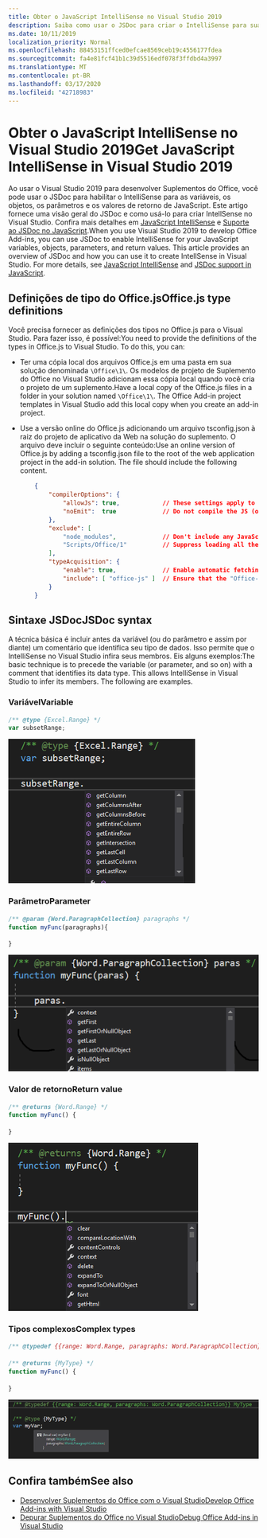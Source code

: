 ```yaml
---
title: Obter o JavaScript IntelliSense no Visual Studio 2019
description: Saiba como usar o JSDoc para criar o IntelliSense para suas variáveis de JavaScript, objetos, parâmetros e valores de retorno.
ms.date: 10/11/2019
localization_priority: Normal
ms.openlocfilehash: 88453151ffced0efcae8569ceb19c4556177fdea
ms.sourcegitcommit: fa4e81fcf41b1c39d5516edf078f3ffdbd4a3997
ms.translationtype: MT
ms.contentlocale: pt-BR
ms.lasthandoff: 03/17/2020
ms.locfileid: "42718983"
---
```

# <a name="get-javascript-intellisense-in-visual-studio-2019"></a><span data-ttu-id="aaed9-103">Obter o JavaScript IntelliSense no Visual Studio 2019</span><span class="sxs-lookup"><span data-stu-id="aaed9-103">Get JavaScript IntelliSense in Visual Studio 2019</span></span>

<span data-ttu-id="aaed9-p101">Ao usar o Visual Studio 2019 para desenvolver Suplementos do Office, você pode usar o JSDoc para habilitar o IntelliSense para as variáveis, os objetos, os parâmetros e os valores de retorno de JavaScript. Este artigo fornece uma visão geral do JSDoc e como usá-lo para criar IntellSense no Visual Studio. Confira mais detalhes em [JavaScript IntelliSense](/visualstudio/ide/javascript-intellisense) e [Suporte ao JSDoc no JavaScript](https://github.com/Microsoft/TypeScript/wiki/JsDoc-support-in-JavaScript).</span><span class="sxs-lookup"><span data-stu-id="aaed9-p101">When you use Visual Studio 2019 to develop Office Add-ins, you can use JSDoc to enable IntelliSense for your JavaScript variables, objects, parameters, and return values. This article provides an overview of JSDoc and how you can use it to create IntellSense in Visual Studio. For more details, see [JavaScript IntelliSense](/visualstudio/ide/javascript-intellisense) and [JSDoc support in JavaScript](https://github.com/Microsoft/TypeScript/wiki/JsDoc-support-in-JavaScript).</span></span> 

## <a name="officejs-type-definitions"></a><span data-ttu-id="aaed9-107">Definições de tipo do Office.js</span><span class="sxs-lookup"><span data-stu-id="aaed9-107">Office.js type definitions</span></span>

<span data-ttu-id="aaed9-p102">Você precisa fornecer as definições dos tipos no Office.js para o Visual Studio. Para fazer isso, é possível:</span><span class="sxs-lookup"><span data-stu-id="aaed9-p102">You need to provide the definitions of the types in Office.js to Visual Studio. To do this, you can:</span></span>

- <span data-ttu-id="aaed9-p103">Ter uma cópia local dos arquivos Office.js em uma pasta em sua solução denominada `\Office\1\`. Os modelos de projeto de Suplemento do Office no Visual Studio adicionam essa cópia local quando você cria o projeto de um suplemento.</span><span class="sxs-lookup"><span data-stu-id="aaed9-p103">Have a local copy of the Office.js files in a folder in your solution named `\Office\1\`. The Office Add-in project templates in Visual Studio add this local copy when you create an add-in project.</span></span> 
- <span data-ttu-id="aaed9-p104">Use a versão online do Office.js adicionando um arquivo tsconfig.json à raiz do projeto de aplicativo da Web na solução do suplemento. O arquivo deve incluir o seguinte conteúdo:</span><span class="sxs-lookup"><span data-stu-id="aaed9-p104">Use an online version of Office.js by adding a tsconfig.json file to the root of the web application project in the add-in solution. The file should include the following content.</span></span>

    ```json
        {
            "compilerOptions": {
                "allowJs": true,            // These settings apply to JavaScript files also.
                "noEmit":  true             // Do not compile the JS (or TS) files in this project.
            },
            "exclude": [
                "node_modules",             // Don't include any JavaScript found under "node_modules".
                "Scripts/Office/1"          // Suppress loading all the JavaScript files from the Office NuGet package.
            ],
            "typeAcquisition": {
                "enable": true,             // Enable automatic fetching of type definitions for detected JavaScript libraries.
                "include": [ "office-js" ]  // Ensure that the "Office-js" type definition is fetched.
            }
        }
    ```

## <a name="jsdoc-syntax"></a><span data-ttu-id="aaed9-114">Sintaxe JSDoc</span><span class="sxs-lookup"><span data-stu-id="aaed9-114">JSDoc syntax</span></span>

<span data-ttu-id="aaed9-p105">A técnica básica é incluir antes da variável (ou do parâmetro e assim por diante) um comentário que identifica seu tipo de dados. Isso permite que o IntelliSense no Visual Studio infira seus membros. Eis alguns exemplos:</span><span class="sxs-lookup"><span data-stu-id="aaed9-p105">The basic technique is to precede the variable (or parameter, and so on) with a comment that identifies its data type. This allows IntelliSense in Visual Studio to infer its members. The following are examples.</span></span>

### <a name="variable"></a><span data-ttu-id="aaed9-118">Variável</span><span class="sxs-lookup"><span data-stu-id="aaed9-118">Variable</span></span>

```js
/** @type {Excel.Range} */
var subsetRange;
```
![IntelliSense para variável](../images/intellisense-vs17-var.png)

### <a name="parameter"></a><span data-ttu-id="aaed9-120">Parâmetro</span><span class="sxs-lookup"><span data-stu-id="aaed9-120">Parameter</span></span>

```js
/** @param {Word.ParagraphCollection} paragraphs */
function myFunc(paragraphs){

}
```
![IntelliSense para parâmetro](../images/intellisense-vs17-param.png)

### <a name="return-value"></a><span data-ttu-id="aaed9-122">Valor de retorno</span><span class="sxs-lookup"><span data-stu-id="aaed9-122">Return value</span></span>

```js
/** @returns {Word.Range} */
function myFunc() {

}
```
![IntelliSense para valor de retorno](../images/intellisense-vs17-return.png)

### <a name="complex-types"></a><span data-ttu-id="aaed9-124">Tipos complexos</span><span class="sxs-lookup"><span data-stu-id="aaed9-124">Complex types</span></span>

```js
/** @typedef {{range: Word.Range, paragraphs: Word.ParagraphCollection}} MyType

/** @returns {MyType} */
function myFunc() {

}
```
![IntelliSense para tipo complexo](../images/intellisense-vs17-complex-type.png)

## <a name="see-also"></a><span data-ttu-id="aaed9-126">Confira também</span><span class="sxs-lookup"><span data-stu-id="aaed9-126">See also</span></span>

- [<span data-ttu-id="aaed9-127">Desenvolver Suplementos do Office com o Visual Studio</span><span class="sxs-lookup"><span data-stu-id="aaed9-127">Develop Office Add-ins with Visual Studio</span></span>](develop-add-ins-visual-studio.md)
- [<span data-ttu-id="aaed9-128">Depurar Suplementos do Office no Visual Studio</span><span class="sxs-lookup"><span data-stu-id="aaed9-128">Debug Office Add-ins in Visual Studio</span></span>](debug-office-add-ins-in-visual-studio.md)
